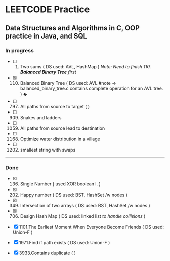 # LEETCODE Practice
## Data Structures and Algorithms in C, OOP practice in Java, and SQL

### In progress
- [ ] 1. Two sums ( DS used: AVL, HashMap ) *Note: Need to finish 110. **Balanced Binary Tree** first*
- [x] 110. Balanced Binary Tree ( DS used: AVL #note -> balanced_binary_tree.c contains complete operation for an AVL tree. ) **&#129144;**
- [ ] 797. All paths from source to target ( )
- [ ] 909. Snakes and ladders
- [ ] 1059. All paths from source lead to destination
- [ ] 1168. Optimize water distribution in a village
- [ ] 1202. smallest string with swaps
----
### Done
- [x] 136. Single Number ( used XOR boolean l. ) 
- [x] 202. Happy number ( DS used: BST, HashSet /w nodes ) 
- [x] 349. Intersection of two arrays ( DS used: BST, HashSet /w nodes ) 
- [x] 706. Design Hash Map ( DS used: linked list *to handle collisions* ) 
- [x] 1101.The Earliest Moment When Everyone Become Friends ( DS used: Union-F ) 
- [x] 1971.Find if path exists ( DS used: Union-F ) 
- [x] 3933.Contains duplicate ( ) 

